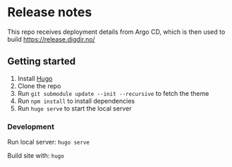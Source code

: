 # Release notes
This repo receives deployment details from Argo CD, which is then used to build https://release.digdir.no/

## Getting started
1. Install [Hugo](https://gohugo.io/getting-started/installing/)
2. Clone the repo
3. Run `git submodule update --init --recursive` to fetch the theme
3. Run `npm install` to install dependencies
4. Run `hugo serve` to start the local server

### Development
Run local server: `hugo serve`

Build site with: `hugo`

